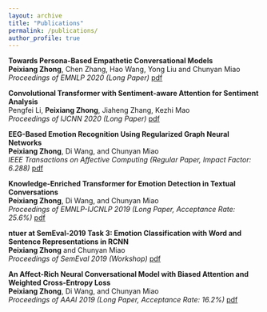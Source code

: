 ```yaml
---
layout: archive
title: "Publications"
permalink: /publications/
author_profile: true
---
```

**Towards Persona-Based Empathetic Conversational Models** <br/>
**Peixiang Zhong**, Chen Zhang, Hao Wang, Yong Liu and Chunyan Miao <br/>
*Proceedings of EMNLP 2020 (Long Paper)* [pdf](https://arxiv.org/pdf/2004.12316)

**Convolutional Transformer with Sentiment-aware Attention for Sentiment Analysis** <br/>
Pengfei Li, **Peixiang Zhong**, Jiaheng Zhang, Kezhi Mao <br/>
*Proceedings of IJCNN 2020 (Long Paper)* [pdf](https://ieeexplore.ieee.org/abstract/document/9206796/)

**EEG-Based Emotion Recognition Using Regularized Graph Neural Networks** <br/>
**Peixiang Zhong**, Di Wang, and Chunyan Miao <br/>
*IEEE Transactions on Affective Computing (Regular Paper, Impact Factor: 6.288)* [pdf](https://arxiv.org/abs/1907.07835)

**Knowledge-Enriched Transformer for Emotion Detection in Textual Conversations** <br/>
**Peixiang Zhong**, Di Wang, and Chunyan Miao <br/>
*Proceedings of EMNLP-IJCNLP 2019 (Long Paper, Acceptance Rate: 25.6%)* [pdf](https://arxiv.org/abs/1909.10681)

**ntuer at SemEval-2019 Task 3: Emotion Classification with Word and Sentence Representations in RCNN** <br/>
**Peixiang Zhong** and Chunyan Miao <br/>
*Proceedings of SemEval 2019 (Workshop)* [pdf](https://www.aclweb.org/anthology/papers/S/S19/S19-2048/)

**An Affect-Rich Neural Conversational Model with Biased Attention and Weighted Cross-Entropy Loss** <br/>
**Peixiang Zhong**, Di Wang, and Chunyan Miao <br/>
*Proceedings of AAAI 2019 (Long Paper, Acceptance Rate: 16.2%)* [pdf](https://wvvw.aaai.org/ojs/index.php/AAAI/article/view/4740)


